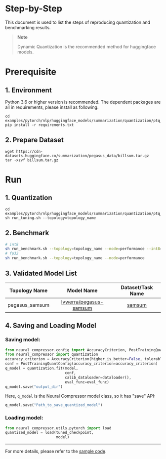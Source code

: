 Step-by-Step
============

This document is used to list the steps of reproducing quantization and benchmarking results.
> **Note**
>
> Dynamic Quantization is the recommended method for huggingface models. 

# Prerequisite
## 1. Environment
Python 3.6 or higher version is recommended.
The dependent packages are all in requirements, please install as following.
```shell
cd examples/pytorch/nlp/huggingface_models/summarization/quantization/ptq_dynamic/fx
pip install -r requirements.txt
```
## 2. Prepare Dataset
```shell
wget https://cdn-datasets.huggingface.co/summarization/pegasus_data/billsum.tar.gz
tar -xzvf billsum.tar.gz
```

# Run
## 1. Quantization
```shell
cd examples/pytorch/nlp/huggingface_models/summarization/quantization/ptq_dynamic/fx
sh run_tuning.sh --topology=topology_name
```

## 2. Benchmark
```bash
# int8
sh run_benchmark.sh --topology=topology_name --mode=performance --int8=true --config=saved_results
# fp32
sh run_benchmark.sh --topology=topology_name --mode=performance
```
## 3. Validated Model List
<table>
<thead>
  <tr>
    <th>Topology Name</th>
    <th>Model Name</th>
    <th>Dataset/Task Name</th>
  </tr>
</thead>
<tbody align="center">
  <tr>
    <td>pegasus_samsum</td>
    <td><a href="https://huggingface.co/lvwerra/pegasus-samsum">lvwerra/pegasus-samsum</a></td>
    <td><a href="https://huggingface.co/datasets/samsum">samsum</a></td>
  </tr>
</tbody>
</table>

## 4. Saving and Loading Model
### Saving model:
```python
from neural_compressor.config import AccuracyCriterion, PostTrainingQuantConfig
from neural_compressor import quantization
accuracy_criterion = AccuracyCriterion(higher_is_better=False, tolerable_loss=0.5)
conf = PostTrainingQuantConfig(accuracy_criterion=accuracy_criterion)
q_model = quantization.fit(model,
                           conf,
                           calib_dataloader=dataloader(),
                           eval_func=eval_func)
q_model.save("output_dir")
```
Here, `q_model` is the Neural Compressor model class, so it has "save" API:

```python
q_model.save("Path_to_save_quantized_model")
```
### Loading model:
```python
from neural_compressor.utils.pytorch import load
quantized_model = load(tuned_checkpoint,
                       model)
```
--------
For more details, please refer to the [sample code](./run_summarization.py).